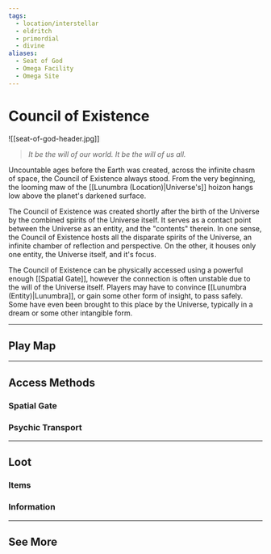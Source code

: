 ```yaml
---
tags:
  - location/interstellar
  - eldritch
  - primordial
  - divine
aliases:
  - Seat of God
  - Omega Facility
  - Omega Site
---
```

# Council of Existence
![[seat-of-god-header.jpg]]

>*It be the will of our world. It be the will of us all.*

Uncountable ages before the Earth was created, across the infinite chasm of space, the Council of Existence always stood. From the very beginning, the looming maw of the [[Lunumbra (Location)|Universe's]] hoizon hangs low above the planet's darkened surface.

The Council of Existence was created shortly after the birth of the Universe by the combined spirits of the Universe itself. It serves as a contact point between the Universe as an entity, and the "contents" therein. In one sense, the Council of Existence hosts all the disparate spirits of the Universe, an infinite chamber of reflection and perspective. On the other, it houses only one entity, the Universe itself, and it's focus.

The Council of Existence can be physically accessed using a powerful enough [[Spatial Gate]], however the connection is often unstable due to the will of the Universe itself. Players may have to convince [[Lunumbra (Entity)|Lunumbra]], or gain some other form of insight, to pass safely. Some have even been brought to this place by the Universe, typically in a dream or some other intangible form.

___
## Play Map
___
## Access Methods
### Spatial Gate
### Psychic Transport
___
## Loot
### Items
### Information
___
## See More
